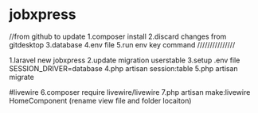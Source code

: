 # jobxpress
//from github to update
1.composer install
2.discard changes from gitdesktop
3.database
4.env file
5.run env key command
///////////////

1.laravel new jobxpress
2.update migration userstable
3.setup .env file SESSION_DRIVER=database
4.php artisan session:table
5.php artisan migrate

#livewire
6.composer require livewire/livewire
7.php artisan make:livewire HomeComponent (rename view file and folder locaiton)